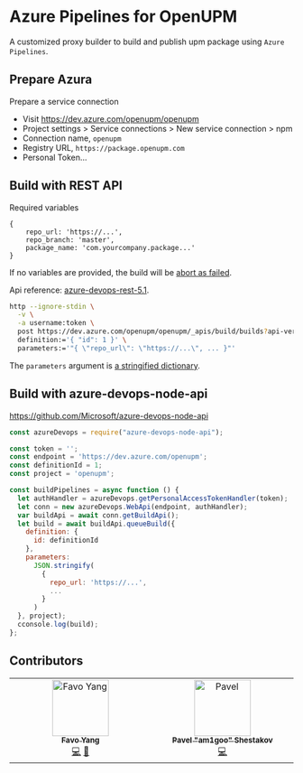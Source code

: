 # Azure Pipelines for OpenUPM

A customized proxy builder to build and publish upm package using `Azure Pipelines`.

## Prepare Azura

Prepare a service connection
- Visit https://dev.azure.com/openupm/openupm
- Project settings > Service connections > New service connection > npm
- Connection name, `openupm`
- Registry URL, `https://package.openupm.com`
- Personal Token...

## Build with REST API

Required variables

    {
        repo_url: 'https://...',
        repo_branch: 'master',
        package_name: 'com.yourcompany.package...'
    }

If no variables are provided, the build will be [abort as failed](https://github.com/lextm/vstsabort).

Api reference: [azure-devops-rest-5.1](https://docs.microsoft.com/en-us/rest/api/azure/devops/build/builds/queue?view=azure-devops-rest-5.1).

```bash
http --ignore-stdin \
  -v \
  -a username:token \
  post https://dev.azure.com/openupm/openupm/_apis/build/builds?api-version=5.1 \
  definition:='{ "id": 1 }' \
  parameters:='"{ \"repo_url\": \"https://...\", ... }"'
```

The `parameters` argument is [a stringified dictionary](https://stackoverflow.com/questions/34343084/start-a-build-and-passing-variables-through-vsts-rest-api/36339920#36339920).

## Build with azure-devops-node-api

https://github.com/Microsoft/azure-devops-node-api

```javascript
const azureDevops = require("azure-devops-node-api");

const token = '';
const endpoint = 'https://dev.azure.com/openupm';
const definitionId = 1;
const project = 'openupm';

const buildPipelines = async function () {
  let authHandler = azureDevops.getPersonalAccessTokenHandler(token);
  let conn = new azureDevops.WebApi(endpoint, authHandler);
  var buildApi = await conn.getBuildApi();
  let build = await buildApi.queueBuild({
    definition: {
      id: definitionId
    },
    parameters:
      JSON.stringify(
        {
          repo_url: 'https://...',
          ...
        }
      )
  }, project);
  cconsole.log(build);
};
```

## Contributors

<!-- ALL-CONTRIBUTORS-LIST:START - Do not remove or modify this section -->
<!-- prettier-ignore-start -->
<!-- markdownlint-disable -->
<table>
  <tbody>
    <tr>
      <td align="center" valign="top" width="14.28%"><a href="http://littlebigfun.com"><img src="https://avatars.githubusercontent.com/u/125390?v=4?s=100" width="100px;" alt="Favo Yang"/><br /><sub><b>Favo Yang</b></sub></a><br /><a href="https://github.com/openupm/openupm-pipelines/commits?author=favoyang" title="Code">💻</a> <a href="#maintenance-favoyang" title="Maintenance">🚧</a></td>
      <td align="center" valign="top" width="14.28%"><a href="https://gaijinent.com/"><img src="https://avatars.githubusercontent.com/u/5287406?v=4?s=100" width="100px;" alt="Pavel "am1goo" Shestakov"/><br /><sub><b>Pavel "am1goo" Shestakov</b></sub></a><br /><a href="https://github.com/openupm/openupm-pipelines/commits?author=am1goo" title="Code">💻</a></td>
    </tr>
  </tbody>
</table>

<!-- markdownlint-restore -->
<!-- prettier-ignore-end -->

<!-- ALL-CONTRIBUTORS-LIST:END -->
